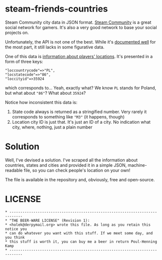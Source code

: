 steam-friends-countries
=======================

Steam Community city data in JSON format. [Steam Community](http://steamcommunity.com) is a great social network for gamers. It's also a very good network to base your social projects on.

Unfortunately, the API is not one of the best. While it's [documented well](http://steamcommunity.com/dev) for the most part, it still lacks in some figurative data.

One of this data is [information about players' locations](https://developer.valvesoftware.com/wiki/Steam_Web_API#GetPlayerSummaries_.28v0001.29). It's presented in a form of three keys:

    "loccountrycode"=>"PL",
    "locstatecode"=>"86",
    "loccityid"=>35924

which corresponds to... Yeah, exactly what? We know `PL` stands for Poland, but what about `"86"`? What about `35924`?

Notice how inconsistent this data is:

1. State code always is returned as a stringified number. Very rarely it corresponds to something like `"M3"` (it happens, though)
2. Location city ID is just that. It's just an ID of a city. No indication what city, where, nothing, just a plain number

Solution
========

Well, I've devised a solution. I've scraped all the information about countries, states and cities and provided it in a simple JSON, machine-readable file, so you can check people's location on your own!

The file is available in the repository and, obviously, free and open-source.

LICENSE
=======

    * ----------------------------------------------------------------------------
    * "THE BEER-WARE LICENSE" (Revision 1):
    * <holek@derpymail.org> wrote this file. As long as you retain this notice you
    * can do whatever you want with this stuff. If we meet some day, and you think
    * this stuff is worth it, you can buy me a beer in return Poul-Henning Kamp
    * ----------------------------------------------------------------------------
